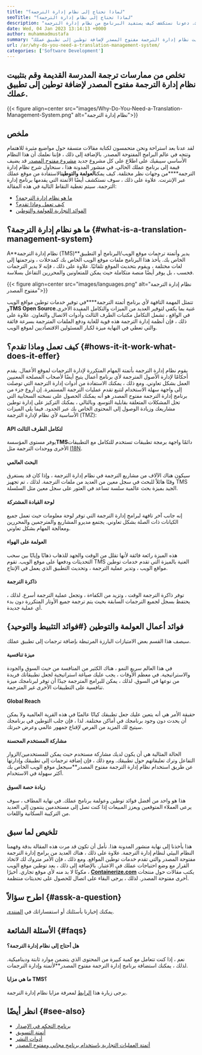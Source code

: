 ```yaml
---
title: "لماذا تحتاج إلى نظام إدارة الترجمة؟" 
seoTitle: "لماذا تحتاج إلى نظام إدارة الترجمة؟" 
description: "أتمتة العولمة والتوطين لزيادة الوصول إلى منتجاتك. دعونا نستكشف كيف يستفيد البرنامج من نظام إدارة الترجمة." 
date: Wed, 04 Jan 2023 13:14:13 +0000
author: muhammadmustafa
summary: "تخلص من ممارسات ترجمة المدرسة القديمة وقم بتثبيت نظام إدارة الترجمة مفتوح المصدر لإضافة توطين إلى تطبيق عملك." 
url: /ar/why-do-you-need-a-translation-management-system/
categories: ['Software Development']
---
```


## تخلص من ممارسات ترجمة المدرسة القديمة وقم بتثبيت نظام إدارة الترجمة مفتوح المصدر لإضافة توطين إلى تطبيق عملك.

{{< figure align=center src="images/Why-Do-You-Need-a-Translation-Management-System.png" alt="نظام إدارة الترجمة">}}


## ملخص
لقد عدنا بعد استراحة ونحن متحمسون لكتابة مقالات متسقة حول مواضيع مثيرة للاهتمام وتتجه في عالم البرامج المفتوحة المصدر. بالإضافة إلى ذلك ، فإننا نعلمك أن هذا النظام الأساسي سيبقيك على اطلاع على كل مشروع جديد [مشروع مفتوح المصدر][1] قد يضيف قيمة إلى برنامج عملك الحالي.
في منشور المدونة هذا ، سنحاول شرح نظام إدارة الترجمة****من وجهات نظر مختلفة. كيف يمكن**العولمة والتوطين**الاستفادة من موقع عملك عبر الإنترنت. علاوة على ذلك ، سوف نستكشف أيضًا الأتمتة التي يقدمها برنامج إدارة الترجمة.
سيتم تغطية النقاط التالية في هذه المقالة:
  * [ما هو نظام إدارة الترجمة؟][2]
  * [كيف تعمل وماذا تقدم؟ ][3]
  * [الفوائد التجارية للعولمة والتوطين][4]

## ما هو نظام إدارة الترجمة؟   {#what-is-a-translation-management-system}
A**نظام إدارة الترجمة (TMS)**يدير وأتمتة ترجمات موقع الويب/البرنامج أو التطبيق الخاص بك. يأخذ هذا البرنامج ملفات موقع الويب الخاص بك كمدخلات ، وترجمتها إلى لغات مختلفة ، ويقوم بتحديث الموقع تلقائيًا. علاوة على ذلك ، فإنه لا يدير الترجمات فحسب ، بل يوفر أيضًا منصة متكاملة حيث يمكن للمتعاونين والمحررين التفاعل بسلاسة.

{{< figure align=center src="images/languages.png" alt="نظام إدارة الترجمة مفتوح المصدر">}}

تتمثل المهمة التافهة لأي برنامج أتمتة الترجمة****في توفير خدمات توطين مواقع الويب و**TMS Open Source**غنية بما يكفي لتوفير العديد من الميزات والتكامل المفيدة الأخرى. في الواقع ، تشمل التكامل مكتبات الطرف الثالث وأدوات الاتصال والتعاون. علاوة على ذلك ، فإن أنظمة إدارة الترجمة هذه قوية للغاية ودفع الملفات المترجمة بسرعة فائقة والتي تعطي في النهاية ميزة لكبار المسئولين الاقتصاديين لموقع الويب.

## كيف تعمل وماذا تقدم؟   {#hows-it-it-work-what-does-it-effer}
يقوم نظام إدارة الترجمة بأتمتة المهام المتكررة لإدارة الترجمات لموقع الأعمال. يقدم أحكامًا لإدارة الأصول المترجمة لأي برنامج أعمال يتيح أيضًا لأصحاب المصلحة المعنيين العمل بشكل تعاوني. ومع ذلك ، يمكنك الاستفادة من أدوات إدارة الترجمة التي توصلت إلى واجهة سهلة الاستخدام لتتبع تقدم عمليات الترجمة المستمرة.
إن أروع جزء من برنامج إدارة الترجمة مفتوح المصدر هو أنه يمكنك الحصول على نسخته السحابية التي تحل المشكلات المتعلقة بقابلية التوسع. وبالتالي ، يمكنك التركيز على إدارة توطين مشاريعك وزيادة الوصول إلى المحتوى الخاص بك عبر الحدود.
فيما يلي الميزات الأساسية لأي نظام لإدارة الترجمة (TMZ):

#### **API لتكامل الطرف الثالث**
يوفر مستوى المؤسسة**TMS**دائمًا واجهة برمجة تطبيقات تستخدم للتكامل مع التطبيقات الأخرى ووحدات الترجمة مثل [I18N][5].

#### البحث العالمي
سيكون هناك الآلاف من مشاريع الترجمة في نظام إدارة الترجمة ، وإذا كان قد يستغرق وقتًا هائلاً للبحث في سجل معين من العديد من ملفات الترجمة. لذلك ، تم تجهيز TMS الجيد بميزة بحث عالمية سلسة تساعد في العثور على سجل معين مثل السلسلة.

#### لوحة القيادة المشتركة
إنه جانب آخر تافهة لبرامج إدارة الترجمة التي توفر لوحة معلومات حيث تعمل جميع الكيانات ذات الصلة بشكل تعاوني. يجتمع مديرو المشاريع والمترجمين والمحررين ومعالجة المهام بشكل تعاوني.

#### العولمة على الهواء
هذه الميزة رائعة فائقة لأنها تقلل من الوقت والجهد للذهاب ذهابًا وإيابًا بين سحب التحديثات ودفعها على موقع الويب. تقوم TMS الغنية بالميزة التي تقدم خدمات توطين مواقع الويب ، وتدير عملية الترجمة ، وتحديث التطبيق الذي يعمل في الإنتاج.

#### ذاكرة الترجمة
توفر ذاكرة الترجمة الوقت ، وتزيد من الكفاءة ، وتجعل عملية الترجمة أسرع. لذلك ، يحتفظ بسجل لجميع الترجمات السابقة بحيث يتم ترجمة جميع الأوتار المتكررة دون بدء أي عملية جديدة.

## فوائد أعمال العولمة والتوطين   {#فوائد التثبيط والتوحيد}
سيصف هذا القسم بعض الامتيازات البارزة المرتبطة بإضافة ترجمات إلى تطبيق عملك.

#### ميزة تنافسية
في هذا العالم سريع النمو ، هناك الكثير من المنافسة من حيث السوق والجودة والاستراتيجية. في معظم الأوقات ، يجب عليك صياغة استراتيجية لجعل تطبيقاتك فريدة من نوعها في السوق. لذلك ، يمكن للبرامج المترجمة جيدًا أن توفر لبرنامجك ميزة تنافسية على التطبيقات الأخرى غير المترجمة.

#### Global Reach
حقيقة الأمر هي أنه يتعين عليك جعل تطبيقك كيانًا عالميًا في هذه القرية العالمية ولا يمكن أن يحدث دون وجود برنامجك في أماكن مختلفة. لذا ، فإن جلب التوطين في برنامجك سيتيح لك المزيد من الفرص لإقناع جمهور عالمي وعرض خبرتك.

#### مشاركة المستخدم المحسنة
الحالة المثالية هي أن يكون لديك مشاركة مستخدم حيث يمكن للمستخدمين/الزوار التفاعل وترك تعليقاتهم حول تطبيقك. ومع ذلك ، فإن إضافة ترجمات إلى تطبيقك وإدارتها عن طريق استخدام نظام إدارة الترجمة مفتوح المصدر**سيجعل موقع الويب الخاص بك أكثر سهولة في الاستخدام.

#### زيادة حصة السوق
هذا هو واحد من أفضل فوائد توطين وعولمة برنامج عملك. في نهاية المطاف ، سوف يرعى العملاء المتوقعين ويعزز المبيعات إذا كنت تصل إلى مستخدمين ينتمون إلى العديد من التركيبة السكانية واللغات.

## تلخيص لما سبق
هذا يأخذنا إلى نهاية منشور المدونة هذا. نأمل أن تكون قد مرت هذه المقالة بدقة وفهمنا النظام البيئي لنظام إدارة الترجمة. علاوة على ذلك ، هناك العديد من برامج إدارة الترجمة مفتوحة المصدر والتي تقدم خدمات توطين المواقع. ومع ذلك ، فإن الأمر متروك لك لاتخاذ القرار مع وضع احتياجات عملك في الاعتبار. بالإضافة إلى ذلك ، يعد توطين موقع الويب مكونًا لا بد منه لأي موقع تجاري.
أخيرًا ، [**Containerize.com**][6] يكتب مقالات حول منتجات أخرى مفتوحة المصدر. لذلك ، يرجى البقاء على اتصال للحصول على تحديثات منتظمة.

## اطرح سؤالاً   {#assk-a-question}
يمكنك إخبارنا بأسئلتك أو استفساراتك في [المنتدى][7].

## الأسئلة الشائعة   {#faqs}

#### **هل أحتاج إلى نظام إدارة الترجمة؟**
نعم ، إذا كنت تتعامل مع كمية كبيرة من المحتوى الذي يتضمن موارد ثابتة وديناميكية. لذلك ، يمكنك استضافة برنامج إدارة الترجمة مفتوح المصدر**لأتمتة وإدارة الترجمات.

#### **ما هي مزايا TMS؟**
يرجى زيارة هذا [الرابط][4] لمعرفة مزايا نظام إدارة الترجمة.

## انظر أيضًا   {#see-also}
  * [برنامج التحكم في الإصدار][8]
  * [أتمتة التسويق][9]
  * [أدوات النشر][10]
  * [أتمتة العمليات التجارية باستخدام برنامج مجاني ومفتوح المصدر][11]

  
[1]: https://products.containerize.com/
[2]: #What-is-a-translation-management-system
[3]: #How-does-it-work-and-what-does-it-offer
[4]: #Benefits-of-globalization-and-localization
[5]: https://www.npmjs.com/package/i18n
[6]: https://www.containerize.com/
[7]: https://forum.containerize.com/
[8]: https://blog.containerize.com/category/version-control-software/
[9]: https://blog.containerize.com/category/marketing-automation/
[10]: https://blog.containerize.com/category/deployment-tools/
[11]: https://blog.containerize.com/blogging/automate-business-operations-using-open-source-software/
